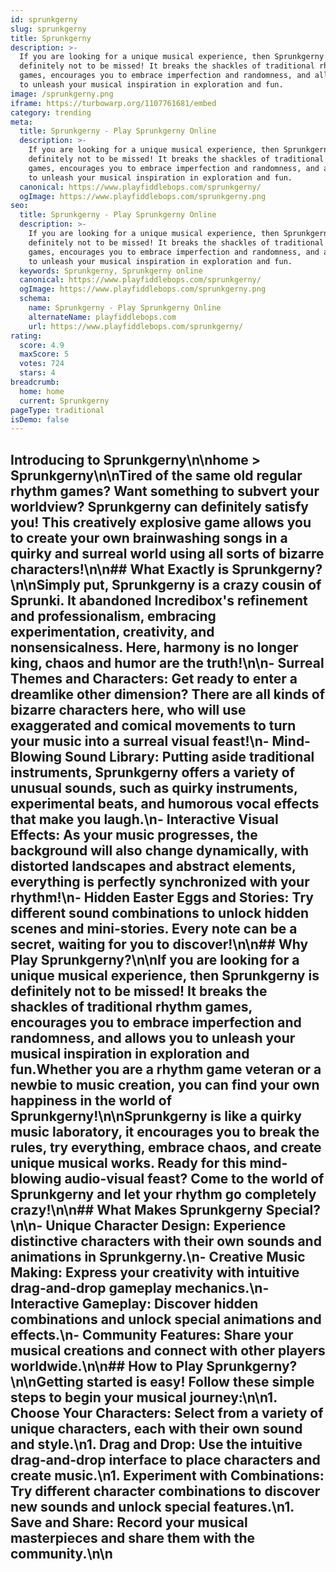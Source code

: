 ```yaml
---
id: sprunkgerny
slug: sprunkgerny
title: Sprunkgerny
description: >-
  If you are looking for a unique musical experience, then Sprunkgerny is
  definitely not to be missed! It breaks the shackles of traditional rhythm
  games, encourages you to embrace imperfection and randomness, and allows you
  to unleash your musical inspiration in exploration and fun.
image: /sprunkgerny.png
iframe: https://turbowarp.org/1107761681/embed
category: trending
meta:
  title: Sprunkgerny - Play Sprunkgerny Online
  description: >-
    If you are looking for a unique musical experience, then Sprunkgerny is
    definitely not to be missed! It breaks the shackles of traditional rhythm
    games, encourages you to embrace imperfection and randomness, and allows you
    to unleash your musical inspiration in exploration and fun.
  canonical: https://www.playfiddlebops.com/sprunkgerny/
  ogImage: https://www.playfiddlebops.com/sprunkgerny.png
seo:
  title: Sprunkgerny - Play Sprunkgerny Online
  description: >-
    If you are looking for a unique musical experience, then Sprunkgerny is
    definitely not to be missed! It breaks the shackles of traditional rhythm
    games, encourages you to embrace imperfection and randomness, and allows you
    to unleash your musical inspiration in exploration and fun.
  keywords: Sprunkgerny, Sprunkgerny online
  canonical: https://www.playfiddlebops.com/sprunkgerny/
  ogImage: https://www.playfiddlebops.com/sprunkgerny.png
  schema:
    name: Sprunkgerny - Play Sprunkgerny Online
    alternateName: playfiddlebops.com
    url: https://www.playfiddlebops.com/sprunkgerny/
rating:
  score: 4.9
  maxScore: 5
  votes: 724
  stars: 4
breadcrumb:
  home: home
  current: Sprunkgerny
pageType: traditional
isDemo: false
---
```


## Introducing to Sprunkgerny\n\nhome > Sprunkgerny\n\nTired of the same old regular rhythm games? Want something to subvert your worldview? Sprunkgerny can definitely satisfy you! This creatively explosive game allows you to create your own brainwashing songs in a quirky and surreal world using all sorts of bizarre characters!\n\n## What Exactly is Sprunkgerny?\n\nSimply put, Sprunkgerny is a crazy cousin of Sprunki. It abandoned Incredibox's refinement and professionalism, embracing experimentation, creativity, and nonsensicalness. Here, harmony is no longer king, chaos and humor are the truth!\n\n- **Surreal Themes and Characters**: Get ready to enter a dreamlike other dimension? There are all kinds of bizarre characters here, who will use exaggerated and comical movements to turn your music into a surreal visual feast!\n- **Mind-Blowing Sound Library**: Putting aside traditional instruments, Sprunkgerny offers a variety of unusual sounds, such as quirky instruments, experimental beats, and humorous vocal effects that make you laugh.\n- **Interactive Visual Effects**: As your music progresses, the background will also change dynamically, with distorted landscapes and abstract elements, everything is perfectly synchronized with your rhythm!\n- **Hidden Easter Eggs and Stories**: Try different sound combinations to unlock hidden scenes and mini-stories. Every note can be a secret, waiting for you to discover!\n\n## Why Play Sprunkgerny?\n\nIf you are looking for a unique musical experience, then Sprunkgerny is definitely not to be missed! It breaks the shackles of traditional rhythm games, encourages you to embrace imperfection and randomness, and allows you to unleash your musical inspiration in exploration and fun.Whether you are a rhythm game veteran or a newbie to music creation, you can find your own happiness in the world of Sprunkgerny!\n\nSprunkgerny is like a quirky music laboratory, it encourages you to break the rules, try everything, embrace chaos, and create unique musical works. Ready for this mind-blowing audio-visual feast? Come to the world of Sprunkgerny and let your rhythm go completely crazy!\n\n## What Makes Sprunkgerny Special?\n\n- **Unique Character Design**: Experience distinctive characters with their own sounds and animations in Sprunkgerny.\n- **Creative Music Making**: Express your creativity with intuitive drag-and-drop gameplay mechanics.\n- **Interactive Gameplay**: Discover hidden combinations and unlock special animations and effects.\n- **Community Features**: Share your musical creations and connect with other players worldwide.\n\n## How to Play Sprunkgerny?\n\nGetting started is easy! Follow these simple steps to begin your musical journey:\n\n1. **Choose Your Characters**: Select from a variety of unique characters, each with their own sound and style.\n1. **Drag and Drop**: Use the intuitive drag-and-drop interface to place characters and create music.\n1. **Experiment with Combinations**: Try different character combinations to discover new sounds and unlock special features.\n1. **Save and Share**: Record your musical masterpieces and share them with the community.\n\n